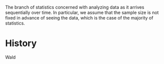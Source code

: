 The branch of statistics concerned with analyzing data as it arrives sequentially over time. 
In particular, we assume that the sample size is not fixed in advance of seeing the data, which is the case of the majority of statistics.  

# History 

Wald 

